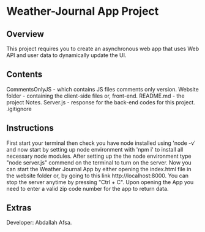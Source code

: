 # Weather-Journal App Project

## Overview
This project requires you to create an asynchronous web app that uses Web API and user data to dynamically update the UI. 

## Contents
CommentsOnlyJS - which contains JS files comments only version.
Website folder - containing the client-side files or, front-end.
README.md - the project Notes.
Server.js - response for the back-end codes for this project.
.igitignore
## Instructions
First start your terminal then check you have node installed using 'node -v' and now start by setting up node environment with 'npm i' to install all necessary node modules.
After setting up the the node environment type "node server.js" commend on the terminal to turn on the server. 
Now you can start the Weather Journal App by either opening the index.html file in the website folder or, by going to this link http://localhost:8000. You can stop the server anytime by pressing "Ctrl + C". Upon opening the App you need to enter a valid zip code number for the app to return data.

## Extras
Developer: Abdallah Afsa.
